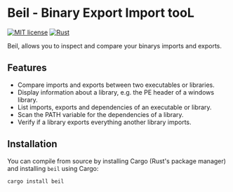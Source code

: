 # Beil - Binary Export Import tooL
[![MIT license](https://img.shields.io/badge/license-MIT-green?style=flat-square)](./LICENSE)
[![Rust](https://github.com/mtzstngl/beil/actions/workflows/rust.yml/badge.svg?branch=master)](https://github.com/mtzstngl/beil/actions/workflows/rust.yml)

Beil, allows you to inspect and compare your binarys imports and exports.


## Features
- Compare imports and exports between two executables or libraries.
- Display information about a library, e.g. the PE header of a windows library.
- List imports, exports and dependencies of an executable or library.
- Scan the PATH variable for the dependencies of a library.
- Verify if a library exports everything another library imports.


## Installation
You can compile from source by installing Cargo (Rust's package manager) and installing `beil` using Cargo:
```
cargo install beil
```